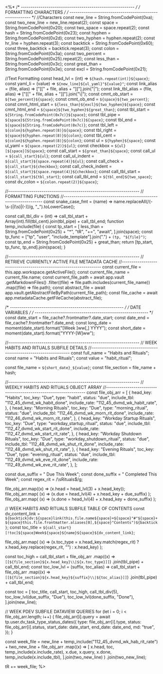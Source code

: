 <%*
/* ---------------------------------------------------------- */
/*                    FORMATTING CHARACTERS                   */
/* ---------------------------------------------------------- */
//Characters
const new_line = String.fromCodePoint(0xa);
const two_new_line = new_line.repeat(2);
const space = String.fromCodePoint(0x20);
const two_space = space.repeat(2);
const hash = String.fromCodePoint(0x23);
const hyphen = String.fromCodePoint(0x2d);
const two_hyphen = hyphen.repeat(2);
const hr_line = hyphen.repeat(3);
const backtick = String.fromCodePoint(0x60);
const three_backtick = backtick.repeat(3);
const colon = String.fromCodePoint(0x3a);
const two_percent = String.fromCodePoint(0x25).repeat(2);
const less_than = String.fromCodePoint(0x3c);
const great_than = String.fromCodePoint(0x3e);
const excl = String.fromCodePoint(0x21);

//Text Formatting
const head_lvl = (int) => `${hash.repeat(int)}${space}`;
const yaml_li = (value) => `${new_line}${ul_yaml}"${value}"`;
const link_alias = (file, alias) => ["[[" + file, alias + "]]"].join("|");
const link_tbl_alias = (file, alias) => ["[[" + file, alias + "]]"].join("\\|");
const cmnt_ob_start = `${two_percent}${space}`;
const cmnt_ob_end = `${space}${two_percent}`;
const cmnt_html_start = `${less_than}${excl}${two_hyphen}${space}`;
const cmnt_html_end = `${space}${two_hyphen}${great_than}`;
const tbl_start = `${String.fromCodePoint(0x7c)}${space}`;
const tbl_pipe = `${space}${String.fromCodePoint(0x7c)}${space}`;
const tbl_end = `${space}${String.fromCodePoint(0x7c)}`;
const tbl_left = `${colon}${hyphen.repeat(8)}${space}`;
const tbl_right = `${space}${hyphen.repeat(8)}${colon}`;
const tbl_cent = `${colon}${hyphen.repeat(8)}${colon}`;
const ul = `${hyphen}${space}`;
const ul_yaml = `${space.repeat(2)}${ul}`;
const checkbox = `${ul}[${space}]${space}`;
const call_start = `${great_than}${space}`;
const call_ul = `${call_start}${ul}`;
const call_ul_indent = `${call_start}${space.repeat(4)}${ul}`;
const call_check = `${call_start}${checkbox}`;
const call_check_indent = `${call_start}${space.repeat(4)}${checkbox}`;
const call_tbl_start = `${call_start}${tbl_start}`;
const call_tbl_end = `${tbl_end}${two_space}`;
const dv_colon = `${colon.repeat(2)}${space}`;

//-------------------------------------------------------------------
// FORMATTING FUNCTIONS
//-------------------------------------------------------------------
const snake_case_fmt = (name) =>
  name.replaceAll(/(\-\s\-)|(\s)|(\-)]/g, "_").toLowerCase();

const call_tbl_div = (int) =>
  call_tbl_start + Array(int).fill(tbl_cent).join(tbl_pipe) + call_tbl_end;
function temp_include(file) {
  const tp_start = [
    less_than + String.fromCodePoint(0x25) + "*",
    "tR",
    "+=",
    "await",
  ].join(space);
  const tp_func =
    ["tp", "user", "include_template"].join(".") + `(tp, "${file}")`;
  const tp_end = String.fromCodePoint(0x25) + great_than;
  return [tp_start, tp_func, tp_end].join(space);
}

//-------------------------------------------------------------------
// RETRIEVE CURRENTLY ACTIVE FILE METADATA CACHE
//-------------------------------------------------------------------
const current_file = this.app.workspace.getActiveFile();
const current_file_name = current_file.name;
const current_file_path = await app.vault
  .getMarkdownFiles()
  .filter((file) => file.path.includes(current_file_name))
  .map((file) => file.path);
const abstract_file = await app.vault.getAbstractFileByPath(current_file_path);
const file_cache = await app.metadataCache.getFileCache(abstract_file);

/* ---------------------------------------------------------- */
/*                       DATE VARIABLES                       */
/* ---------------------------------------------------------- */
const date_start = file_cache?.frontmatter?.date_start;
const date_end = file_cache?.frontmatter?.date_end;
const long_date = moment(date_start).format("[Week ]ww[,] YYYY");
const short_date = moment(date_start).format("YYYY-[W]ww");

//-------------------------------------------------------------------
// WEEK HABITS AND RITUALS SUBFILE DETAILS
//-------------------------------------------------------------------
const full_name = "Habits and Rituals";
const name = "Habits and Rituals";
const value = "habit_ritual";

const file_name = `${short_date}_${value}`;
const file_section = file_name + hash;

//-------------------------------------------------------------------
// WEEKLY HABITS AND RITUALS OBJECT ARRAY
//-------------------------------------------------------------------
const file_obj_arr = [
  {
    head_key: "Habits",
    toc_key: "Due",
    type: "habit",
    status: "due",
    include_tbl: "112_45_dvmd_wk_habit_done",
    include_rate: "112_45_dvmd_wk_habit_rate",
  },
  {
    head_key: "Morning Rituals",
    toc_key: "Due",
    type: "morning_ritual",
    status: "due",
    include_tbl: "112_46_dvmd_wk_morn_rit_done",
    include_rate: "112_46_dvmd_wk_morn_rit_rate",
  },
  {
    head_key: "Workday Startup Rituals",
    toc_key: "Due",
    type: "workday_startup_ritual",
    status: "due",
    include_tbl: "112_47_dvmd_wk_start_rit_done",
    include_rate: "112_47_dvmd_wk_start_rit_rate",
  },
  {
    head_key: "Workday Shutdown Rituals",
    toc_key: "Due",
    type: "workday_shutdown_ritual",
    status: "due",
    include_tbl: "112_48_dvmd_wk_shut_rit_done",
    include_rate: "112_48_dvmd_wk_shut_rit_rate",
  },
  {
    head_key: "Evening Rituals",
    toc_key: "Due",
    type: "evening_ritual",
    status: "due",
    include_tbl: "112_49_dvmd_wk_eve_rit_done",
    include_rate: "112_49_dvmd_wk_eve_rit_rate",
  },
];

const due_suffix = " Due This Week";
const done_suffix = " Completed This Week";
const regex_rit = /\sRituals$/g;

file_obj_arr.map((x) => (x.head = head_lvl(3) + x.head_key));
file_obj_arr.map(
  (x) => (x.due = head_lvl(4) + x.head_key + due_suffix)
);
file_obj_arr.map(
  (x) => (x.done = head_lvl(4) + x.head_key + done_suffix)
);

// WEEK HABITS AND RITUALS SUBFILE TABLE OF CONTENTS
const dv_content_link = `${backtick}dv:${space}link(this.file.name${space}+${space}"#"${space}+${space}this.file.frontmatter.aliases[0],${space}"Contents")${backtick}`;
const toc_title = `${call_start}[!toc]${space}Week${space}${name}${space}${dv_content_link}`;

file_obj_arr.map(
  (x) =>
    (x.toc_type = x.head_key.match(regex_rit)
      ? x.head_key.replace(regex_rit, "")
      : x.head_key)
);

const toc_high =
  call_tbl_start +
  file_obj_arr
    .map((x) => `[[${file_section}${x.head_key}\\|${x.toc_type}]]`)
    .join(tbl_pipe) +
  call_tbl_end;
const toc_low_lvl = (suffix, toc_alias) =>
  call_tbl_start +
  file_obj_arr
    .map((x) => `[[${file_section}${x.head_key}${suffix}\\|${toc_alias}]]`)
    .join(tbl_pipe) +
  call_tbl_end;

const toc = [
  toc_title,
  call_start,
  toc_high,
  call_tbl_div(5),
  toc_low_lvl(due_suffix, "Due"),
  toc_low_lvl(done_suffix, "Done"),
].join(new_line);

// WEEK PDEV SUBFILE DATAVIEW QUERIES
for (let i = 0; i < file_obj_arr.length; i++) {
  file_obj_arr[i].query = await tp.user.dv_task_type_status_dates({
    type: file_obj_arr[i].type,
    status: file_obj_arr[i].status,
    start_date: date_start,
    end_date: date_end,
    md: "true",
  });
}

const week_file =
  new_line +
  temp_include("112_45_dvmd_wk_hab_rit_rate") +
  two_new_line +
  file_obj_arr
    .map((x) =>
      [
        x.head,
        toc,
        temp_include(x.include_rate),
        x.due,
        x.query,
        x.done,
        temp_include(x.include_tbl),
      ].join(two_new_line)
    )
    .join(two_new_line);

tR += week_file;
%>
